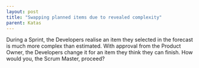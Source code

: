 ```yaml
---
layout: post
title: "Swapping planned items due to revealed complexity"
parent: Katas
---
```

During a Sprint, the Developers realise an item they selected in the forecast is much more complex than estimated. With approval from the Product Owner, the Developers change it for an item they think they can finish. How would you, the Scrum Master, proceed?

